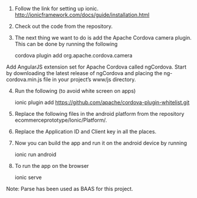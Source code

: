1) Follow the link for setting up ionic.
http://ionicframework.com/docs/guide/installation.html

2) Check out the code from the repository.

3) The next thing we want to do is add the Apache Cordova camera plugin. 
This can be done by running the following

	cordova plugin add org.apache.cordova.camera
	
Add AngularJS extension set for Apache Cordova called ngCordova.  Start by downloading the latest release of ngCordova and placing the ng-cordova.min.js file in your project’s www/js directory.

4) Run the following (to avoid white screen on apps) 

	ionic plugin add https://github.com/apache/cordova-plugin-whitelist.git

5) Replace the following files in the android platform from the repository ecommerceprototype/Ionic/Platform/.

6) Replace the  Application ID and Client key in all the places.

7) Now you can build the app and run it on the android device by running

	ionic run android

8) To run the app on the browser

	ionic serve

Note:  Parse has been used as BAAS for this project.
